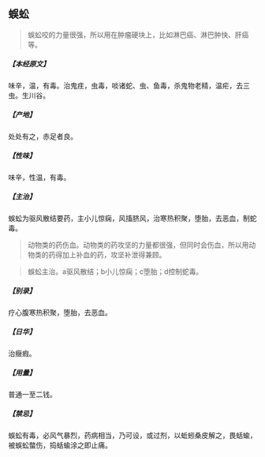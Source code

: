 ## 蜈蚣

> 蜈蚣咬的力量很强，所以用在肿瘤硬块上，比如淋巴癌、淋巴肿快、肝癌等。

##### 【本经原文】
味辛，温，有毒。治鬼疰，虫毒，啖诸蛇、虫、鱼毒，杀鬼物老精，温疟，去三虫。生川谷。
##### 【产地】
处处有之，赤足者良。
##### 【性味】
味辛，性温，有毒。
##### 【主治】
蜈蚣为驱风散结要药，主小儿惊痫，风搐脐风，治寒热积聚，堕胎，去恶血，制蛇毒。

> 动物类的药伤血。动物类的药攻坚的力量都很强，但同时会伤血，所以用动物类的药得加上补血的药，攻坚补泄得兼顾。

> 蜈蚣主治。a驱风散结；b小儿惊痫；c堕胎；d控制蛇毒。

##### 【别录】
疗心腹寒热积聚，堕胎，去恶血。
##### 【日华】
治癥瘕。
##### 【用量】
普通一至二钱。
##### 【禁忌】
蜈蚣有毒，必风气暴烈，药病相当，乃可设，或过剂，以蚯蚓桑皮解之，畏蛞蝓，被蜈蚣螫伤，捣蛞蝓涂之即止痛。